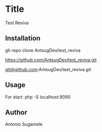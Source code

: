 # Title

Test Reviva 

## Installation

gh repo clone AntsugDev/test_reviva 

https://github.com/AntsugDev/test_reviva.git

git@github.com:AntsugDev/test_reviva.git

## Usage
For start: php -S localhost:9090


## Author
Antonio Sugamele

